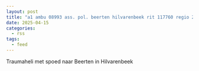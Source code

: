```yaml
---
layout: post
title: "a1 ambu 08993 ass. pol. beerten hilvarenbeek rit 117760 regio 20"
date: 2025-04-15
categories: 
  - rss
tags: 
  - feed
---
```


Traumaheli met spoed naar Beerten in Hilvarenbeek
